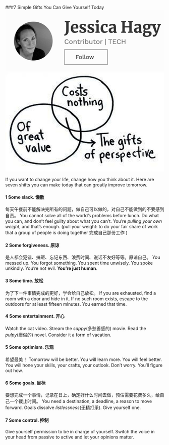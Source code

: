 ###7 Simple Gifts You Can Give Yourself Today
![作者](./_image/2020-07-08-16-41-14.png)
![](./_image/2020-07-08-16-40-35.jpg)

If you want to change your life, change how you think about it. Here are seven shifts you can make today that can greatly improve tomorrow.

#### 1 Some slack. 懒散
每天午餐前不能解决完所有的问题，做自己可以做的，对自己不能做到的不要感到自责。
You cannot solve all of the world’s problems before lunch. Do what you can, and don’t feel guilty about what you can’t. You’re *pulling your own weight*, and that’s enough.
(pull your weight: to do your fair share of work that a group of people is doing together 完成自己那份工作 )

#### 2 Some forgiveness. 原谅
是人都会犯错、搞砸、忘记东西、浪费时间、说话不友好等等。原谅自己。
You messed up. You forgot something. You spent time unwisely. You spoke unkindly. You’re not evil. **You’re just human**.

#### 3 Some time. 放松
为了下一件事情完成的更好，学会给自己放松。
If you are exhausted, find a room with a door and hide in it. If no such room exists, escape to the outdoors for at least fifteen minutes. You earned that time.

#### 4 Some entertainment. 开心
Watch the cat video. Stream the *sappy*(多愁善感的) movie. Read the *pulpy*(庸俗的) novel. Consider it a form of vacation.

#### 5 Some optimism. 乐观
希望最美！
Tomorrow will be better. You will learn more. You will feel better. You will hone your skills, your crafts, your outlook. Don’t worry. You’ll figure out how.

#### 6 Some goals. 目标
要想完成一个事情，记录在日上，确定好什么时间去做，预估需要花费多久，给自己一个截止时间。
You need a destination, a deadline, a reason to move forward. Goals dissolve *listlessness*(无精打采). Give yourself one.

#### 7 Some control. 控制
Give yourself permission to be in charge of yourself. Switch the voice in your head from passive to active and let your opinions matter.
